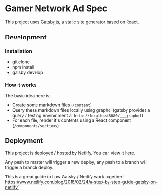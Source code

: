 # Gamer Network Ad Spec

This project uses [Gatsby.js](https://www.gatsbyjs.org/), a static site generator based on React.

## Development

### Installation

- git clone
- npm install
- gatsby develop

### How it works

The basic idea here is:

- Create some markdown files (`/content`)
- Query these markdown files locally using graphql (gatsby provides a query / testing environment at `http://localhost8080/___graphql`)
- For each file, render it's contents using a React component (`/components/sections`)

## Deployment

This project is deployed / hosted by Netlify. You can view it [here](https://app.netlify.com/sites/gn-ad-spec/overview).

Any push to master will trigger a new deploy, any push to a branch will trigger a branch deploy.

This is a great guide to how Gatsby / Netlify work together! https://www.netlify.com/blog/2016/02/24/a-step-by-step-guide-gatsby-on-netlify/
